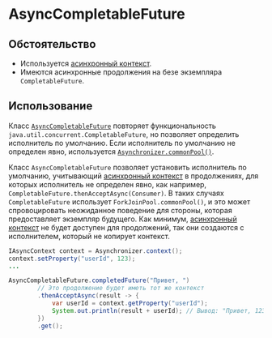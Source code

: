 # AsyncCompletableFuture

## Обстоятельство

* Используется [асинхронный контекст](async-context.ru.md).
* Имеются асинхронные продолжения на безе экземпляра `CompletableFuture`.

## Использование

Класс [`AsyncCompletableFuture`](../asynchronizer/src/main/java/ru/asynchronizer/util/concurrent/AsyncCompletableFuture.java)
повторяет функциональность `java.util.concurrent.CompletableFuture`, но позволяет определить исполнитель по умолчанию.
Если исполнитель по умолчанию не определен явно, используется [`Asynchronizer.commonPool()`](../asynchronizer/src/main/java/ru/asynchronizer/util/concurrent/Asynchronizer.java).

Класс `AsyncCompletableFuture` позволяет установить исполнитель по умолчанию, учитывающий [асинхронный контекст](async-context.ru.md)
в продолжениях, для которых исполнитель не определен явно, как например, `CompletableFuture.thenAcceptAsync(Consumer)`.
В таких случаях `CompletableFuture` использует `ForkJoinPool.commonPool()`, и это может спровоцировать неожиданное
поведение для стороны, которая предоставляет экземпляр будущего. Как минимум, [асинхронный контекст](async-context.ru.md) не будет доступен
для продолжений, так они создаются с исполнителем, который не копирует контекст.

```java
IAsyncContext context = Asynchronizer.context();
context.setProperty("userId", 123);
...

AsyncCompletableFuture.completedFuture("Привет, ")
        // Это продолжение будет иметь тот же контекст
        .thenAcceptAsync(result -> {
            var userId = context.getProperty("userId");
            System.out.println(result + userId); // Вывод: "Привет, 123"
        })
        .get();
```
